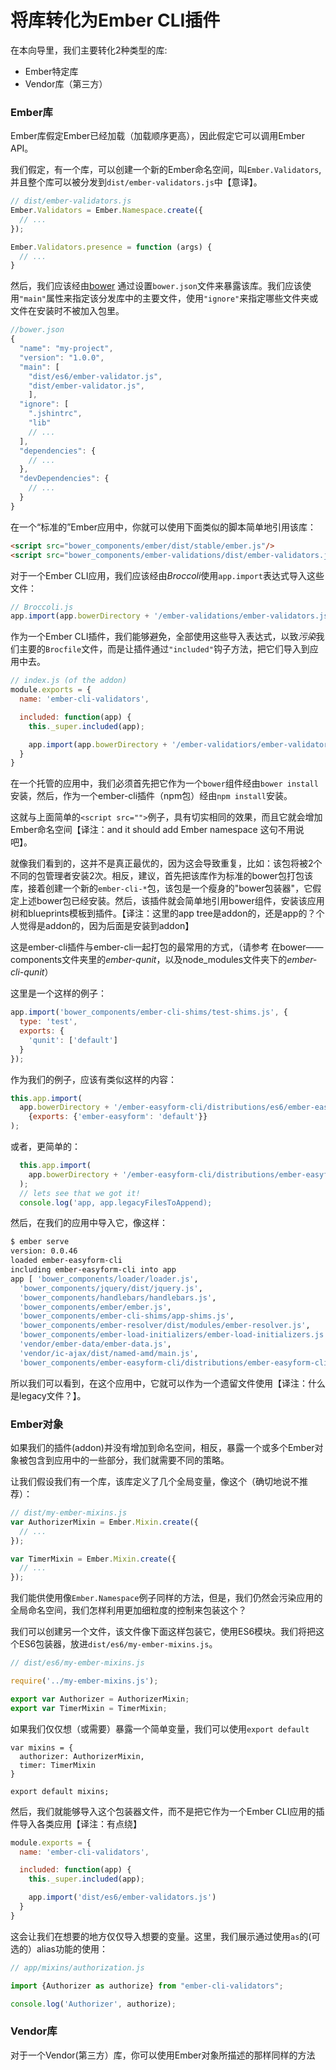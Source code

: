 # 将库转化为Ember CLI插件

在本向导里，我们主要转化2种类型的库:

- Ember特定库
- Vendor库（第三方）

### Ember库

Ember库假定Ember已经加载（加载顺序更高），因此假定它可以调用Ember API。

我们假定，有一个库，可以创建一个新的Ember命名空间，叫`Ember.Validators`,并且整个库可以被分发到`dist/ember-validators.js`中【意译】。

```javascript
// dist/ember-validators.js
Ember.Validators = Ember.Namespace.create({
  // ...
});

Ember.Validators.presence = function (args) {
  // ...
}
```

然后，我们应该经由[bower](http://bower.io/docs/creating-packages/) 通过设置`bower.json`文件来暴露该库。我们应该使用`"main"`属性来指定该分发库中的主要文件，使用`"ignore"`来指定哪些文件夹或文件在安装时不被加入包里。

```javascript
//bower.json
{
  "name": "my-project",
  "version": "1.0.0",
  "main": [
    "dist/es6/ember-validator.js",
    "dist/ember-validator.js",
    ],
  "ignore": [
    ".jshintrc",
    "lib"
    // ...
  ],
  "dependencies": {
    // ...
  },
  "devDependencies": {
    // ...
  }
}
```


在一个“标准的”Ember应用中，你就可以使用下面类似的脚本简单地引用该库：

```html
<script src="bower_components/ember/dist/stable/ember.js"/>
<script src="bower_components/ember-validations/dist/ember-validators.js"/>
````

对于一个Ember CLI应用，我们应该经由*Broccoli*使用`app.import`表达式导入这些文件：

```javascript
// Broccoli.js
app.import(app.bowerDirectory + '/ember-validations/ember-validators.js')
```

作为一个Ember CLI插件，我们能够避免，全部使用这些导入表达式，以致*污染*我们主要的`Brocfile`文件，而是让插件通过`"included"`钩子方法，把它们导入到应用中去。


```javascript
// index.js (of the addon)
module.exports = {
  name: 'ember-cli-validators',

  included: function(app) {
    this._super.included(app);

    app.import(app.bowerDirectory + '/ember-validatiors/ember-validators.js');
  }
}
````

在一个托管的应用中，我们必须首先把它作为一个`bower`组件经由`bower install`安装，然后，作为一个ember-cli插件（npm包）经由`npm install`安装。

这就与上面简单的`<script src="">`例子，具有切实相同的效果，而且它就会增加Ember命名空间【译注：and it should add Ember namespace 这句不用说吧】。

就像我们看到的，这并不是真正最优的，因为这会导致重复，比如：该包将被2个不同的包管理者安装2次。相反，建议，首先把该库作为标准的bower包打包该库，接着创建一个新的`ember-cli-*`包，该包是一个瘦身的"bower包装器"，它假定上述bower包已经安装。然后，该插件就会简单地引用bower组件，安装该应用树和blueprints模板到插件。【译注：这里的app tree是addon的，还是app的？个人觉得是addon的，因为后面是安装到addon】

这是ember-cli插件与ember-cli一起打包的最常用的方式，（请参考 在bower——components文件夹里的*ember-qunit*，以及node_modules文件夹下的*ember-cli-qunit*）

这里是一个这样的例子：

```javascript
app.import('bower_components/ember-cli-shims/test-shims.js', {
  type: 'test',
  exports: {
    'qunit': ['default']
  }
});
```

作为我们的例子，应该有类似这样的内容：

```javascript
this.app.import(
  app.bowerDirectory + '/ember-easyform-cli/distributions/es6/ember-easyform-cli.js',
    {exports: {'ember-easyform': 'default'}}
);
```

或者，更简单的：

```javascript
  this.app.import(
    app.bowerDirectory + '/ember-easyform-cli/distributions/ember-easyform-cli.js'
  );
  // lets see that we got it!
  console.log('app, app.legacyFilesToAppend);
```

然后，在我们的应用中导入它，像这样：

```bash
$ ember serve
version: 0.0.46
loaded ember-easyform-cli
including ember-easyform-cli into app
app [ 'bower_components/loader/loader.js',
  'bower_components/jquery/dist/jquery.js',
  'bower_components/handlebars/handlebars.js',
  'bower_components/ember/ember.js',
  'bower_components/ember-cli-shims/app-shims.js',
  'bower_components/ember-resolver/dist/modules/ember-resolver.js',
  'bower_components/ember-load-initializers/ember-load-initializers.js',
  'vendor/ember-data/ember-data.js',
  'vendor/ic-ajax/dist/named-amd/main.js',
  'bower_components/ember-easyform-cli/distributions/ember-easyform-cli.js' ]
```

所以我们可以看到，在这个应用中，它就可以作为一个遗留文件使用【译注：什么是legacy文件？】。

### Ember对象

如果我们的插件(addon)并没有增加到命名空间，相反，暴露一个或多个Ember对象被包含到应用中的一些部分，我们就需要不同的策略。

让我们假设我们有一个库，该库定义了几个全局变量，像这个（确切地说不推荐）：

```javascript
// dist/my-ember-mixins.js
var AuthorizerMixin = Ember.Mixin.create({
  // ...
});

var TimerMixin = Ember.Mixin.create({
  // ...
});
```

我们能供使用像`Ember.Namespace`例子同样的方法，但是，我们仍然会污染应用的全局命名空间，我们怎样利用更加细粒度的控制来包装这个？

我们可以创建另一个文件，该文件像下面这样包装它，使用ES6模块。我们将把这个ES6包装器，放进`dist/es6/my-ember-mixins.js`。

```javascript
// dist/es6/my-ember-mixins.js

require('../my-ember-mixins.js');

export var Authorizer = AuthorizerMixin;
export var TimerMixin = TimerMixin;
```

如果我们仅仅想（或需要）暴露一个简单变量，我们可以使用`export default`

```
var mixins = {
  authorizer: AuthorizerMixin,
  timer: TimerMixin
}

export default mixins;
```

然后，我们就能够导入这个包装器文件，而不是把它作为一个Ember CLI应用的插件导入各类应用【译注：有点绕】

```javascript
module.exports = {
  name: 'ember-cli-validators',

  included: function(app) {
    this._super.included(app);

    app.import('dist/es6/ember-validators.js')  
  }
}
````

这会让我们在想要的地方仅仅导入想要的变量。这里，我们展示通过使用`as`的(可选的）alias功能的使用：

```javascript
// app/mixins/authorization.js

import {Authorizer as authorize} from "ember-cli-validators";

console.log('Authorizer', authorize);
```


### Vendor库

对于一个Vendor(第三方）库，你可以使用Ember对象所描述的那样同样的方法
